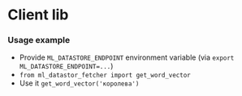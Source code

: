 # Client lib
### Usage example
* Provide `ML_DATASTORE_ENDPOINT` environment variable (via `export ML_DATASTORE_ENDPOINT=...`)
* `from ml_datastor_fetcher import get_word_vector`
* Use it `get_word_vector('королева')`
